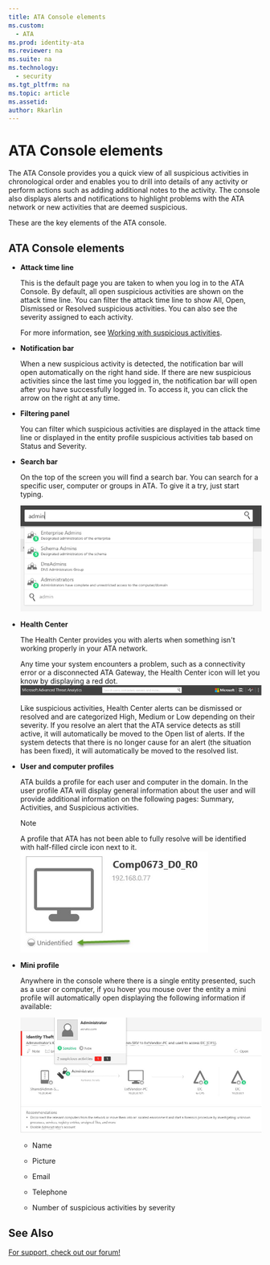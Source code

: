 ```yaml
---
title: ATA Console elements
ms.custom:
  - ATA
ms.prod: identity-ata
ms.reviewer: na
ms.suite: na
ms.technology:
  - security
ms.tgt_pltfrm: na
ms.topic: article
ms.assetid:
author: Rkarlin
---
```

# ATA Console elements

The ATA Console provides you a quick view of all suspicious activities in chronological order and enables you to drill into details of any activity or perform actions such as adding additional notes to the activity. The console also displays alerts and notifications to highlight problems with the ATA network or new activities that are deemed suspicious.

These are the key elements of the ATA console.


## ATA Console elements

-   **Attack time line**

    This is the default page you are taken to when you log in to the ATA Console. By default, all open suspicious activities are shown on the attack time line. You can filter the attack time line to show All, Open, Dismissed or Resolved suspicious activities. You can also see the severity assigned to each activity.

    For more information, see [Working with suspicious activities](/DeployUse/working-with-suspicious-activities.md).

-   **Notification bar**

    When a new suspicious activity is detected, the notification bar will open automatically on the right hand side. If there are new suspicious activities since the last time you logged in, the notification bar will open after you have successfully logged in. To access it, you can click the arrow on the right at any time.

-   **Filtering panel**

    You can filter which suspicious activities are displayed in the attack time line or displayed in the entity profile suspicious activities tab based on Status and Severity.

-   **Search bar**

    On the top of the screen you will find a search bar. You can search for a specific user, computer or groups in ATA. To give it a try, just start typing.

    ![](media/ATA-console-search.png)

-   **Health Center**

    The Health Center provides you with alerts when something isn't working properly in your ATA network.

    Any time your system encounters a problem, such as a connectivity error or a disconnected ATA Gateway, the Health Center icon will let you know by displaying a red dot. ![](media/ATA-Health-Center-Alert-red-dot.png)

    Like suspicious activities, Health Center alerts can be dismissed or resolved and are categorized High, Medium or Low depending on their severity. If you resolve an alert that the ATA service detects as still active, it will automatically be moved to the Open list of alerts. If the system detects that there is no longer cause for an alert (the situation has been fixed), it will automatically be moved to the resolved list.

-   **User and computer profiles**

    ATA builds a profile for each user and computer in the domain. In the user profile ATA will display general information about the user and will provide additional information on the following pages: Summary, Activities, and Suspicious activities.

    > [!NOTE]
    > A profile that ATA has not been able to fully resolve will be identified with half-filled circle icon next to it.![](media/ATA-Unresolved-Profile.jpg)

-   **Mini profile**

    Anywhere in the console where there is a single entity presented, such as a user or computer, if you hover you mouse over the entity a mini profile will automatically open displaying the following information if available:

    ![](media/ATA-mini-profile.jpg)

    -   Name

    -   Picture

    -   Email

    -   Telephone

    -   Number of suspicious activities by severity

## See Also
[For support, check out our forum!](https://social.technet.microsoft.com/Forums/security/en-US/home?forum=mata)
